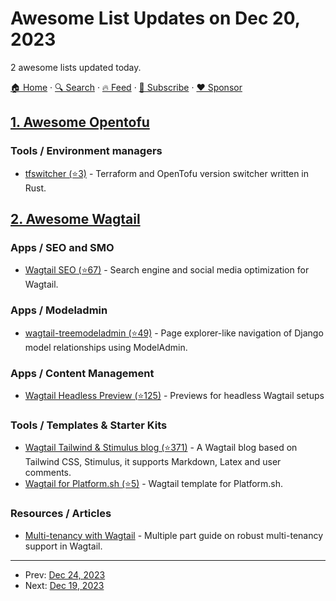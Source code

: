 # Awesome List Updates on Dec 20, 2023

2 awesome lists updated today.

[🏠 Home](/README.md) · [🔍 Search](https://www.trackawesomelist.com/search/) · [🔥 Feed](https://www.trackawesomelist.com/rss.xml) · [📮 Subscribe](https://trackawesomelist.us17.list-manage.com/subscribe?u=d2f0117aa829c83a63ec63c2f&id=36a103854c) · [❤️  Sponsor](https://github.com/sponsors/theowenyoung)



## [1. Awesome Opentofu](/content/virtualroot/awesome-opentofu/README.md)

### Tools / Environment managers

*   [tfswitcher (⭐3)](https://github.com/ASleepyCat/tfswitcher) - Terraform and OpenTofu version switcher written in Rust.

## [2. Awesome Wagtail](/content/springload/awesome-wagtail/README.md)

### Apps / SEO and SMO

*   [Wagtail SEO (⭐67)](https://github.com/coderedcorp/wagtail-seo) - Search engine and social media optimization for Wagtail.

### Apps / Modeladmin

*   [wagtail-treemodeladmin (⭐49)](https://github.com/cfpb/wagtail-treemodeladmin) - Page explorer-like navigation of Django model relationships using ModelAdmin.

### Apps / Content Management

*   [Wagtail Headless Preview (⭐125)](https://github.com/torchbox/wagtail-headless-preview) -  Previews for headless Wagtail setups

### Tools / Templates & Starter Kits

*   [Wagtail Tailwind & Stimulus blog (⭐371)](https://github.com/AccordBox/wagtail-tailwind-blog) - A Wagtail blog based on Tailwind CSS, Stimulus, it supports Markdown, Latex and user comments.
*   [Wagtail for Platform.sh (⭐5)](https://github.com/platformsh-templates/wagtail) - Wagtail template for Platform.sh.

### Resources / Articles

*   [Multi-tenancy with Wagtail](https://cynthiakiser.com/blog/2023/11/01/multitenancy-with-wagtail.html) - Multiple part guide on robust multi-tenancy support in Wagtail.

---

- Prev: [Dec 24, 2023](/content/2023/12/24/README.md)
- Next: [Dec 19, 2023](/content/2023/12/19/README.md)